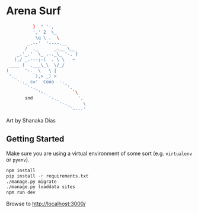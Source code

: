# Arena Surf

```bash
          )  " '-,
          ',' 2  \_
           \q \ .  \
        _.--'  '----.__
       /  ._      _.__ \__
    _.'_.'  \_ .-._\_ '-, }
   (,/ _.---;-(  . \ \   ~
 ____ (  .___\_\  \/_/
(      '-._ \   \ |
 '._       ),> _) >
    '-._ c='  Cooo  -._
        '-._           '.
            '-._         `\
       snd      '-._       '.
                    '-._     \
                        `~---'
```

Art by Shanaka Dias

## Getting Started

Make sure you are using a virtual environment of some sort (e.g. `virtualenv` or
`pyenv`).

```bash
npm install
pip install -r requirements.txt
./manage.py migrate
./manage.py loaddata sites
npm run dev
```

Browse to <http://localhost:3000/>
